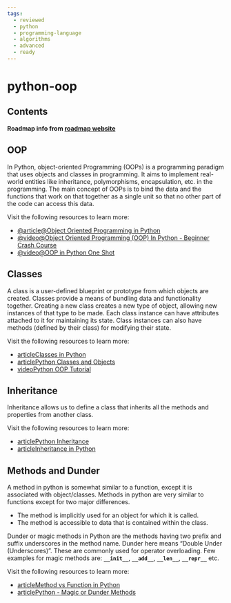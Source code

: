 ```yaml
---
tags:
  - reviewed
  - python
  - programming-language
  - algorithms
  - advanced
  - ready
---
```


# python-oop

## Contents

__Roadmap info from [roadmap website](https://roadmap.sh/python/python-advanced-topics/oop)__

## OOP

In Python, object-oriented Programming (OOPs) is a programming paradigm that uses objects and classes in programming. It aims to implement real-world entities like inheritance, polymorphisms, encapsulation, etc. in the programming. The main concept of OOPs is to bind the data and the functions that work on that together as a single unit so that no other part of the code can access this data.

Visit the following resources to learn more:

- [@article@Object Oriented Programming in Python](https://realpython.com/python3-object-oriented-programming/)
- [@video@Object Oriented Programming (OOP) In Python - Beginner Crash Course](https://www.youtube.com/watch?v=-pEs-Bss8Wc/)
- [@video@OOP in Python One Shot](https://www.youtube.com/watch?v=Ej_02ICOIgs)

## Classes

A class is a user-defined blueprint or prototype from which objects are created. Classes provide a means of bundling data and functionality together. Creating a new class creates a new type of object, allowing new instances of that type to be made. Each class instance can have attributes attached to it for maintaining its state. Class instances can also have methods (defined by their class) for modifying their state.

Visit the following resources to learn more:

- [articleClasses in Python](https://docs.python.org/3/tutorial/classes.html)
- [articlePython Classes and Objects](https://www.w3schools.com/python/python_classes.asp)
- [videoPython OOP Tutorial](https://www.youtube.com/watch?v=ZDa-Z5JzLYM&list=PL-osiE80TeTsqhIuOqKhwlXsIBIdSeYtc)

## Inheritance

Inheritance allows us to define a class that inherits all the methods and properties from another class.

Visit the following resources to learn more:

- [articlePython Inheritance](https://www.w3schools.com/python/python_inheritance.asp)
- [articleInheritance in Python](https://www.javatpoint.com/inheritance-in-python)

## Methods and Dunder

A method in python is somewhat similar to a function, except it is associated with object/classes. Methods in python are very similar to functions except for two major differences.

- The method is implicitly used for an object for which it is called.
- The method is accessible to data that is contained within the class.

Dunder or magic methods in Python are the methods having two prefix and suffix underscores in the method name. Dunder here means “Double Under (Underscores)”. These are commonly used for operator overloading. Few examples for magic methods are: __`__init__`__, __`__add__`__, __`__len__`__, __`__repr__`__ etc.

Visit the following resources to learn more:

- [articleMethod vs Function in Python](https://www.tutorialspoint.com/difference-between-method-and-function-in-python)
- [articlePython - Magic or Dunder Methods](https://www.tutorialsteacher.com/python/magic-methods-in-python)
